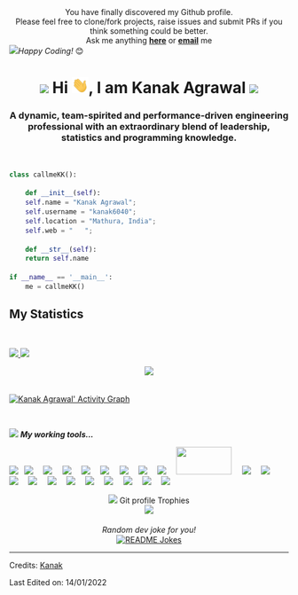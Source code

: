 <div align="center">
    You have finally discovered my Github profile. <br>
    Please feel free to clone/fork projects, raise issues and submit PRs if you think something could be better. <br>
    Ask me anything <a href="https://github.com/ABSphreak/ABSphreak/issues/new"><b>here</b></a>
    or <a href="mailto:absphreak@outlook.com"><b>email</b></a> me
</div>
    <img src="https://media.giphy.com/media/iY8CRBdQXODJSCERIr/giphy.gif" width="30px"><i>Happy Coding!</i> 😊
    <h1 align="center">
        <h1 align="center"><img src="https://media.giphy.com/media/gH3LO09IOiZIqePwv9/giphy.gif" width="30px" /> Hi <img src="https://raw.githubusercontent.com/ABSphreak/ABSphreak/master/gifs/Hi.gif" width="30px">, I am Kanak Agrawal <img src="https://media.giphy.com/media/qjqUcgIyRjsl2/giphy.gif" width="30px" /></h1> 
    </h1>
    <h3 align="center">A dynamic, team-spirited and performance-driven engineering professional with an extraordinary blend of leadership, statistics and programming knowledge.</h3>
    <br>


```python
class callmeKK():
    
    def __init__(self):
    self.name = "Kanak Agrawal";
    self.username = "kanak6040";
    self.location = "Mathura, India";
    self.web = "   ";
    
    def __str__(self):
    return self.name

if __name__ == '__main__':
    me = callmeKK()
```

## My Statistics

<br/>
<p align="left">
    <a href="https://abhigyantrips.dev/">
    <img width="49.5%" src="https://github-readme-stats.vercel.app/api?username=abhigyantrips&show_icons=true&theme=gruvbox&hide_border=true" />
    <img width="49.5%" src="https://github-readme-streak-stats.herokuapp.com/?user=abhigyantrips&theme=gruvbox&hide_border=true" />
    </a>
</p>
<div align="center">
    <a href="https://open.spotify.com/user/6s6pbtefezpookh8gwnkko15v">
    <img src="https://readme-spotify-tingz.vercel.app/api/now-playing">
    </a>
</div>
<br>

[![Kanak Agrawal' Activity Graph](https://activity-graph.herokuapp.com/graph?username=abhigyantrips&custom_title=Abhigyan%20Trips's%20Contribution%20Graph&theme=gruvbox&bg_color=282828&hide_border=true&line=d1a01f&point=c58545)](https://abhigyantrips.dev)

<br>


<img src="https://media.giphy.com/media/iY8CRBdQXODJSCERIr/giphy.gif" width="30px">&nbsp;***My working tools...***
<p align="left">
    <code><img height="50" src="https://github.com/uannabi/-/blob/master/resource/git.svg"></code>
    <code> <img height="50" src="https://github.com/uannabi/-/blob/master/resource/python-icon.svg"> </code>
    <code> <img height="50" src="https://www.vectorlogo.zone/logos/java/java-ar21.svg"> </code>
    <code> <img height="50" src="https://upload.wikimedia.org/wikipedia/commons/7/7e/Spyder_logo.svg"> </code>
    <code> <img height="50" src="https://www.vectorlogo.zone/logos/jupyter/jupyter-ar21.svg"> </code>
    <code> <img height="50" src="https://www.vectorlogo.zone/logos/dotnet/dotnet-ar21.svg"> </code>
    <code> <img height="50" src="https://www.vectorlogo.zone/logos/w3_html5/w3_html5-ar21.svg"> </code>
    <code> <img height="50" src="https://www.vectorlogo.zone/logos/mysql/mysql-ar21.svg"> </code>
    <code> <img height="50" src="https://www.vectorlogo.zone/logos/sqlite/sqlite-ar21.svg"> </code>
    <code> <img height="50" src="https://matplotlib.org/2.2.5/_images/sphx_glr_logos2_001.png" width='100'> </code>
    <code> <img height="50" src="https://upload.wikimedia.org/wikipedia/commons/thumb/e/ed/Pandas_logo.svg/768px-Pandas_logo.svg.png"> </code>
    <code> <img height="50" src="https://www.vectorlogo.zone/logos/pocoo_flask/pocoo_flask-ar21.svg"> </code>
    <code> <img height="50" src="https://www.vectorlogo.zone/logos/heroku/heroku-ar21.svg"> </code>
    <code> <img height="50" src="https://www.vectorlogo.zone/logos/numpy/numpy-ar21.svg"> </code>
    <code> <img height="50" src="https://raw.githubusercontent.com/valohai/ml-logos/master/scipy.svg"> </code>
    <code> <img height="50" src="https://www.vectorlogo.zone/logos/reactjs/reactjs-ar21.svg"> </code>
    <code> <img height="50" src="https://www.vectorlogo.zone/logos/laravel/laravel-ar21.svg"> </code>
    <code> <img height="50" src="https://www.vectorlogo.zone/logos/javascript/javascript-ar21.svg"> </code>
    <code> <img height="50" src="https://www.vectorlogo.zone/logos/netlifyapp_watercss/netlifyapp_watercss-ar21.svg"> </code>
    <code> <img height="50" src="https://seeklogo.com/images/S/scikit-learn-logo-8766D07E2E-seeklogo.com.png"> </code>
    <code> <img height="50" src="https://www.vectorlogo.zone/logos/tensorflow/tensorflow-ar21.svg"> </code>
</p>


<p align="center"><img src="https://media.giphy.com/media/QaMcXSekUWx7aogAUr/giphy.gif" width="30" />&nbsp;Git profile Trophies<br>
    <img src="https://github-profile-trophy.vercel.app/?username=OvinduWijethunge&theme=juicyfresh&no-bg=true" />
    </br>
    </br>
    <i>Random dev joke for you!</i><br>
    <a href="https://readme-jokes.vercel.app"><img align="center" src="https://readme-jokes.vercel.app/api" alt="README Jokes"></a>
</p>


-----
Credits: [Kanak](https://github.com/kanak6040)

Last Edited on: 14/01/2022

